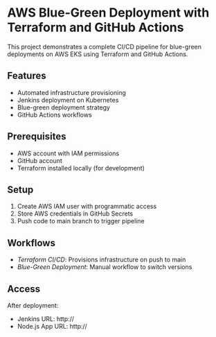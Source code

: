 # AWS Blue-Green Deployment with Terraform and GitHub Actions

This project demonstrates a complete CI/CD pipeline for blue-green deployments on AWS EKS using Terraform and GitHub Actions.

## Features
- Automated infrastructure provisioning
- Jenkins deployment on Kubernetes
- Blue-green deployment strategy
- GitHub Actions workflows

## Prerequisites
- AWS account with IAM permissions
- GitHub account
- Terraform installed locally (for development)

## Setup
1. Create AWS IAM user with programmatic access
2. Store AWS credentials in GitHub Secrets
3. Push code to main branch to trigger pipeline

## Workflows
- *Terraform CI/CD*: Provisions infrastructure on push to main
- *Blue-Green Deployment*: Manual workflow to switch versions

## Access
After deployment:
- Jenkins URL: http://<load-balancer-dns>
- Node.js App URL: http://<load-balancer-dns>